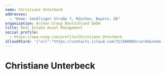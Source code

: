 ```yaml
---
name: Christiane Unterbeck
addresses:
  - "Home: Sendlinger Straße 7, München, Bayern, DE"
organization: Archon Group Deutschland GmbH
title: Real Estate Asset Management
social profile:
  - https://www.xing.com/profile/Christiane_Unterbeck
iCloudVCard: '{"url":"https://contacts.icloud.com/311500889/carddavhome/card/ZTk3OWYyZDEtNzBmMS00YWIyLTkzYTMtZmFlZTk1YmZmNTAz.vcf","etag":"\"kmfheygm\"","data":"BEGIN:VCARD\r\nVERSION:3.0\r\nFN:\r\nN:Unterbeck;Christiane;;;\r\nUID:e979f2d1-70f1-4ab2-93a3-faee95bff503\r\nADR;TYPE=HOME:;;Sendlinger Straße 7;München;Bayern;;DE;\r\nitem1.X-ABLABEL:Work\r\nitem0.X-ABLABEL:xing\r\nPRODID:ez-vcard 0.9.13-fc\r\nREV:2025-04-03T22:05:06Z\r\nORG:Archon Group Deutschland GmbH;\r\nTITLE:Real Estate Asset Management\r\nPHOTO;VALUE=uri:https://d2ojpxxtu63wzl.cloudfront.net/static/92dd39702caffe\r\n 9d7cedfa0b5b0a48cb_026ea47d3a551ea03d281ae0a524dbbf52e6e9c3d89c59b9034ba8f9\r\n 8ae92bd2\r\nitem0.X-SOCIALPROFILE;X-USER=Christiane_Unterbeck:https://www.xing.com/prof\r\n ile/Christiane_Unterbeck\r\nEND:VCARD"}'
---
```

# Christiane Unterbeck